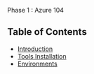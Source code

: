 Phase 1 : Azure 104



## Table of Contents
- [Introduction](#introduction)
- [Tools Installation](#toolsinstallation)
- [Environments](#environments)
